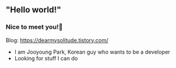 ## "Hello world!"
### Nice to meet you!👋
Blog: https://dearmysolitude.tistory.com/

- I am Jooyoung Park, Korean guy who wants to be a developer
- Looking for stuff I can do
 
